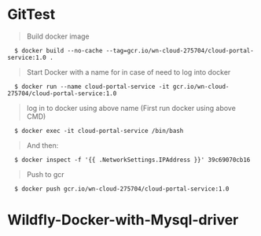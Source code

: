 # GitTest

> Build docker image
```
  $ docker build --no-cache --tag=gcr.io/wn-cloud-275704/cloud-portal-service:1.0 .
```

>Start Docker with a name for in case of need to log into docker
```
  $ docker run --name cloud-portal-service -it gcr.io/wn-cloud-275704/cloud-portal-service:1.0
```

> log in to docker using above name (First run docker using above CMD)
```
  $ docker exec -it cloud-portal-service /bin/bash
```
> And then:
```
  $ docker inspect -f '{{ .NetworkSettings.IPAddress }}' 39c69070cb16
```



> Push to gcr
```
  $ docker push gcr.io/wn-cloud-275704/cloud-portal-service:1.0
```
# Wildfly-Docker-with-Mysql-driver
